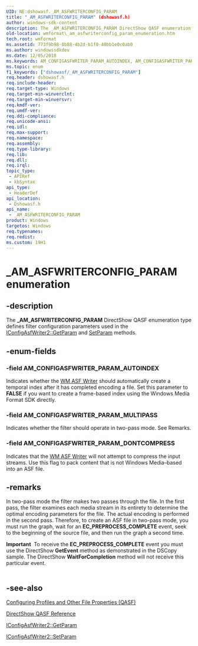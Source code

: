 ```yaml
---
UID: NE:dshowasf._AM_ASFWRITERCONFIG_PARAM
title: "_AM_ASFWRITERCONFIG_PARAM" (dshowasf.h)
author: windows-sdk-content
description: The _AM_ASFWRITERCONFIG_PARAM DirectShow QASF enumeration type defines filter configuration parameters used in the IConfigAsfWriter2::GetParam and SetParam methods.
old-location: wmformat\_am_asfwriterconfig_param_enumeration.htm
tech.root: wmformat
ms.assetid: 773f9b98-8b88-4b2d-b1f0-40bb1e0c0ab0
ms.author: windowssdkdev
ms.date: 12/05/2018
ms.keywords: AM_CONFIGASFWRITER_PARAM_AUTOINDEX, AM_CONFIGASFWRITER_PARAM_DONTCOMPRESS, AM_CONFIGASFWRITER_PARAM_MULTIPASS, _AM_ASFWRITERCONFIG_PARAM, _AM_ASFWRITERCONFIG_PARAM enumeration [windows Media Format], dshowasf/AM_CONFIGASFWRITER_PARAM_AUTOINDEX, dshowasf/AM_CONFIGASFWRITER_PARAM_DONTCOMPRESS, dshowasf/AM_CONFIGASFWRITER_PARAM_MULTIPASS, dshowasf/_AM_ASFWRITERCONFIG_PARAM, wmformat._am_asfwriterconfig_param_enumeration
ms.topic: enum
f1_keywords: ["dshowasf/_AM_ASFWRITERCONFIG_PARAM"]
req.header: dshowasf.h
req.include-header: 
req.target-type: Windows
req.target-min-winverclnt: 
req.target-min-winversvr: 
req.kmdf-ver: 
req.umdf-ver: 
req.ddi-compliance: 
req.unicode-ansi: 
req.idl: 
req.max-support: 
req.namespace: 
req.assembly: 
req.type-library: 
req.lib: 
req.dll: 
req.irql: 
topic_type:
 - APIRef
 - kbSyntax
api_type:
 - HeaderDef
api_location:
 - Dshowasf.h
api_name:
 - _AM_ASFWRITERCONFIG_PARAM
product: Windows
targetos: Windows
req.typenames: 
req.redist: 
ms.custom: 19H1
---
```


# _AM_ASFWRITERCONFIG_PARAM enumeration


## -description



The <b>_AM_ASFWRITERCONFIG_PARAM</b> DirectShow QASF enumeration type defines filter configuration parameters used in the <a href="https://docs.microsoft.com/windows/desktop/wmformat/iconfigasfwriter2-getparam">IConfigAsfWriter2::GetParam</a> and <a href="https://docs.microsoft.com/windows/desktop/wmformat/iconfigasfwriter2-setparam">SetParam</a> methods.




## -enum-fields




### -field AM_CONFIGASFWRITER_PARAM_AUTOINDEX

Indicates whether the <a href="https://docs.microsoft.com/windows/desktop/wmformat/wm-asf-writer-filter">WM ASF Writer</a> should automatically create a temporal index after it has completed encoding a file. Set this parameter to <b>FALSE</b> if you want to create a frame-based index using the Windows Media Format SDK directly.


### -field AM_CONFIGASFWRITER_PARAM_MULTIPASS

Indicates whether the filter should operate in two-pass mode. See Remarks.


### -field AM_CONFIGASFWRITER_PARAM_DONTCOMPRESS

Indicates that the <a href="https://docs.microsoft.com/windows/desktop/wmformat/wm-asf-writer-filter">WM ASF Writer</a> will not attempt to compress the input streams. Use this flag to pack content that is not Windows Media–based into an ASF file.


## -remarks



In two-pass mode the filter makes two passes through the file. In the first pass, the filter examines each media stream in its entirety to determine the optimal encoding parameters for the file. The actual encoding is performed in the second pass. Therefore, to create an ASF file in two-pass mode, you must run the graph, wait for an <b>EC_PREPROCESS_COMPLETE</b> event, seek to the beginning of the source file, and then run the graph a second time.

<div class="alert"><b>Important</b>  To receive the <b>EC_PREPROCESS_COMPLETE</b> event you must use the DirectShow <b>GetEvent</b> method as demonstrated in the DSCopy sample. The DirectShow <b>WaitForCompletion</b> method will not receive this particular event.</div>
<div> </div>



## -see-also




<a href="https://docs.microsoft.com/windows/desktop/wmformat/configuring-profiles-and-other-file-properties--qasf">Configuring Profiles and Other File Properties (QASF)</a>



<a href="https://docs.microsoft.com/windows/desktop/wmformat/directshow-qasf-reference">DirectShow QASF Reference</a>



<a href="https://docs.microsoft.com/windows/desktop/wmformat/iconfigasfwriter2-getparam">IConfigAsfWriter2::GetParam</a>



<a href="https://docs.microsoft.com/windows/desktop/wmformat/iconfigasfwriter2-setparam">IConfigAsfWriter2::SetParam</a>
 

 

